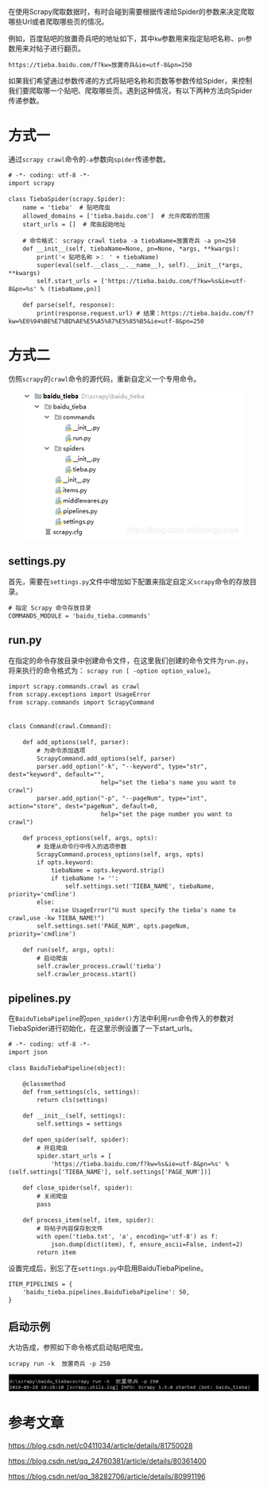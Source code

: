 在使用Scrapy爬取数据时，有时会碰到需要根据传递给Spider的参数来决定爬取哪些Url或者爬取哪些页的情况。

例如，百度贴吧的放置奇兵吧的地址如下，其中`kw`参数用来指定贴吧名称、`pn`参数用来对帖子进行翻页。

	https://tieba.baidu.com/f?kw=放置奇兵&ie=utf-8&pn=250

如果我们希望通过参数传递的方式将贴吧名称和页数等参数传给Spider，来控制我们要爬取哪一个贴吧、爬取哪些页。遇到这种情况，有以下两种方法向Spider传递参数。

# 方式一
通过`scrapy crawl`命令的`-a`参数向`spider`传递参数。

	# -*- coding: utf-8 -*-
	import scrapy
	 
	class TiebaSpider(scrapy.Spider):
	    name = 'tieba'  # 贴吧爬虫
	    allowed_domains = ['tieba.baidu.com']  # 允许爬取的范围
	    start_urls = []  # 爬虫起始地址
	 
	    # 命令格式： scrapy crawl tieba -a tiebaName=放置奇兵 -a pn=250
	    def __init__(self, tiebaName=None, pn=None, *args, **kwargs):
	        print('< 贴吧名称 >： ' + tiebaName)
	        super(eval(self.__class__.__name__), self).__init__(*args, **kwargs)
	        self.start_urls = ['https://tieba.baidu.com/f?kw=%s&ie=utf-8&pn=%s' % (tiebaName,pn)]
	 
	    def parse(self, response):
	        print(response.request.url) # 结果：https://tieba.baidu.com/f?kw=%E6%94%BE%E7%BD%AE%E5%A5%87%E5%85%B5&ie=utf-8&pn=250

# 方式二
仿照`scrapy`的`crawl`命令的源代码，重新自定义一个专用命令。
<div align=center>

![Scrapy](./imgs/24.png "Scrapy示意图")
<div align=left>

## settings.py
首先，需要在`settings.py`文件中增加如下配置来指定自定义`scrapy`命令的存放目录。

	# 指定 Scrapy 命令存放目录
	COMMANDS_MODULE = 'baidu_tieba.commands'

## run.py
在指定的命令存放目录中创建命令文件，在这里我们创建的命令文件为`run.py`，将来执行的命令格式为：
`scrapy run [ -option option_value]`。

	import scrapy.commands.crawl as crawl
	from scrapy.exceptions import UsageError
	from scrapy.commands import ScrapyCommand
	 
	 
	class Command(crawl.Command):
	 
	    def add_options(self, parser):
	        # 为命令添加选项
	        ScrapyCommand.add_options(self, parser)
	        parser.add_option("-k", "--keyword", type="str", dest="keyword", default="",
	                          help="set the tieba's name you want to crawl")
	        parser.add_option("-p", "--pageNum", type="int", action="store", dest="pageNum", default=0,
	                          help="set the page number you want to crawl")
	 
	    def process_options(self, args, opts):
	        # 处理从命令行中传入的选项参数
	        ScrapyCommand.process_options(self, args, opts)
	        if opts.keyword:
	            tiebaName = opts.keyword.strip()
	            if tiebaName != '':
	                self.settings.set('TIEBA_NAME', tiebaName, priority='cmdline')
	        else:
	            raise UsageError("U must specify the tieba's name to crawl,use -kw TIEBA_NAME!")
	        self.settings.set('PAGE_NUM', opts.pageNum, priority='cmdline')
	 
	    def run(self, args, opts):
	        # 启动爬虫
	        self.crawler_process.crawl('tieba')
	        self.crawler_process.start()

## pipelines.py
在`BaiduTiebaPipeline`的`open_spider()`方法中利用`run`命令传入的参数对TiebaSpider进行初始化，在这里示例设置了一下start_urls。

	# -*- coding: utf-8 -*-
	import json
	 
	class BaiduTiebaPipeline(object):
	 
	    @classmethod
	    def from_settings(cls, settings):
	        return cls(settings)
	 
	    def __init__(self, settings):
	        self.settings = settings
	 
	    def open_spider(self, spider):
	        # 开启爬虫
	        spider.start_urls = [
	            'https://tieba.baidu.com/f?kw=%s&ie=utf-8&pn=%s' % (self.settings['TIEBA_NAME'], self.settings['PAGE_NUM'])]
	 
	    def close_spider(self, spider):
	        # 关闭爬虫
	        pass
	 
	    def process_item(self, item, spider):
	        # 将帖子内容保存到文件
	        with open('tieba.txt', 'a', encoding='utf-8') as f:
	            json.dump(dict(item), f, ensure_ascii=False, indent=2)
	        return item

设置完成后，别忘了在`settings.py`中启用BaiduTiebaPipeline。 

	ITEM_PIPELINES = {
	    'baidu_tieba.pipelines.BaiduTiebaPipeline': 50,
	}

## 启动示例
大功告成，参照如下命令格式启动贴吧爬虫。 

	scrapy run -k  放置奇兵 -p 250

<div align=center>

![Scrapy](./imgs/25.png "Scrapy示意图")
<div align=left>

# 参考文章

<https://blog.csdn.net/c0411034/article/details/81750028>

<https://blog.csdn.net/qq_24760381/article/details/80361400>

<https://blog.csdn.net/qq_38282706/article/details/80991196>